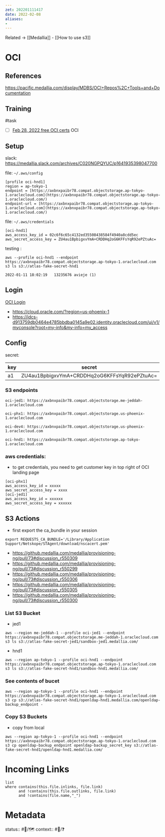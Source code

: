 ```yaml
---
zet: 202201111417
date: 2022-02-08
aliases:
- 
---
```


Related → [[Medallia]] - [[How to use s3]]
# OCI
## References

https://pacific.medallia.com/display/MDBS/OCI+Repos%2C+Tools+and+Documentation

## Training

#task 
- [ ] [Feb 28, 2022 free OCI certs](things:///show?id=CrNQb2patFhmPbkqb8Y9QC) OCI

## Setup

slack: https://medallia.slack.com/archives/C020NGPQYUC/p1641935398047700

file: `~/.aws/config `
```
[profile oci-hnd1]
region = ap-tokyo-1
endpoint = [https://axbnxpaibr78.compat.objectstorage.ap-tokyo-1.oraclecloud.com](https://axbnxpaibr78.compat.objectstorage.ap-tokyo-1.oraclecloud.com/)
endpoint-url = [https://axbnxpaibr78.compat.objectstorage.ap-tokyo-1.oraclecloud.com](https://axbnxpaibr78.compat.objectstorage.ap-tokyo-1.oraclecloud.com/)
```


file: `~/.aws/credentials`
```
[oci-hnd1]
aws_access_key_id = 02c6f6c65c4132ed35508438584f4940a8cdd5ec
aws_secret_access_key = ZU4au1BpbigxvYmA+CRDDHq2oG6KFFsYqR92ePZtuAc=
```

testing :  
```
aws --profile oci-hnd1 --endpoint https://axbnxpaibr78.compat.objectstorage.ap-tokyo-1.oraclecloud.com s3 ls s3://atlas-fake-secret-hnd1

2022-01-11 18:02:19   13235676 avieje (1)
```

## Login

[OCI Login](https://www.oracle.com/cloud/sign-in.html?accountname=medalliacloud)
- https://cloud.oracle.com/?region=us-phoenix-1
- https://idcs-d913759db0464e4785bbdba0145a9e02.identity.oraclecloud.com/ui/v1/myconsole?root=my-info&my-info=my_access


## Config

secret:

| key | secret                                       |
| --- | -------------------------------------------- |
| a1  | ZU4au1BpbigxvYmA+CRDDHq2oG6KFFsYqR92ePZtuAc= |

### S3 endpoints
```
oci-jed1: https://axbnxpaibr78.compat.objectstorage.me-jeddah-1.oraclecloud.com

oci-phx1: https://axbnxpaibr78.compat.objectstorage.us-phoenix-1.oraclecloud.com

oci-dev4: https://axbnxpaibr78.compat.objectstorage.us-phoenix-1.oraclecloud.com

oci-hnd1: https://axbnxpaibr78.compat.objectstorage.ap-tokyo-1.oraclecloud.com
```

### aws credentials:
- to get credentials, you need to get customer key in top right of OCI landing page
```
[oci-phx1]
aws_access_key_id = xxxxx
aws_secret_access_key = xxxx
[oci-jed1]
aws_access_key_id = xxxxxx
aws_secret_access_key = xxxxxx
```


## S3 Actions

- first export the ca_bundle in your session
```
export REQUESTS_CA_BUNDLE='/Library/Application Support/Netskope/STAgent/download/nscacert.pem'
```

- https://github.medallia.com/medallia/provisioning-ng/pull/73#discussion_r550309
- https://github.medallia.com/medallia/provisioning-ng/pull/73#discussion_r550299
- https://github.medallia.com/medallia/provisioning-ng/pull/73#discussion_r550306
- https://github.medallia.com/medallia/provisioning-ng/pull/73#discussion_r550305
- https://github.medallia.com/medallia/provisioning-ng/pull/73#discussion_r550300
### List S3 Bucket

- jed1
```
aws --region me-jeddah-1 --profile oci-jed1 --endpoint https://axbnxpaibr78.compat.objectstorage.me-jeddah-1.oraclecloud.com s3 ls s3://atlas-fake-secret-jed1/sandbox-jed1.medallia.com/
```
- hnd1
```
aws --region ap-tokyo-1 --profile oci-hnd1 --endpoint https://axbnxpaibr78.compat.objectstorage.ap-tokyo-1.oraclecloud.com s3 ls s3://atlas-fake-secret-hnd1/sandbox-hnd1.medallia.com/
```

### See contents of bucet

```
aws --region ap-tokyo-1 --profile oci-hnd1 --endpoint https://axbnxpaibr78.compat.objectstorage.ap-tokyo-1.oraclecloud.com s3 cp s3://atlas-fake-secret-hnd1/openldap-hnd1.medallia.com/openldap-backup_endpoint -
```

### Copy S3 Buckets
- copy from local

```
aws --region ap-tokyo-1 --profile oci-hnd1 --endpoint https://axbnxpaibr78.compat.objectstorage.ap-tokyo-1.oraclecloud.com s3 cp openldap-backup_endpoint openldap-backup_secret_key s3://atlas-fake-secret-hnd1/openldap-hnd1.medallia.com/
```

# Incoming Links
```dataview
list
where contains(this.file.inlinks, file.link) 
      and !contains(this.file.outlinks, file.link)
	  and !contains(file.name,"_")
```
# Metadata
status:: #🌱/🗺
context:: #👔/❓

